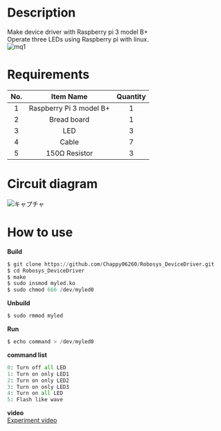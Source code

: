 # Description
Make device driver with Raspberry pi 3 model B+ <br>
Operate three LEDs using Raspberry pi with linux. <br>
![mq1](https://user-images.githubusercontent.com/50652151/101313947-dedbd500-389a-11eb-9bba-37b5c9db4200.jpg)

# Requirements

|No.|Item Name|Quantity|
|:---:|:---:|:---:|
|1|Raspberry Pi 3 model B+|1|
|2|Bread board|1|
|3|LED|3|
|4|Cable|7|
|5|150Ω Resistor|3|

# Circuit diagram
![キャプチャ](https://user-images.githubusercontent.com/50652151/101168661-19692600-367f-11eb-98eb-d5c2cc75d4ee.PNG)

# How to use
**Build**
```python
$ git clone https://github.com/Chappy06260/Robosys_DeviceDriver.git
$ cd Robosys_DeviceDriver
$ make 
$ sudo insmod myled.ko
$ sudo chmod 666 /dev/myled0 
```
**Unbuild**
```python
$ sudo rmmod myled
```

**Run**
```python
$ echo command > /dev/myled0
```

**command list** <br>
```python
0: Turn off all LED 
1: Turn on only LED1 
2: Turn on only LED2 
3: Turn on only LED3 
4: Turn on all LED 
5: Flash like wave
```

**video** <br>
[Experiment video](https://youtu.be/g7YNr11Z7pQ)

